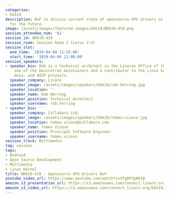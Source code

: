 ```yaml
---
categories:
- bkk19
description: BoF to discuss current state of opensource GPU drivers on ARM and plans
  for the future.
image: /assets/images/featured-images/bkk19/BKK19-410.png
session_attendee_num: '61'
session_id: BKK19-410
session_room: Session Room 2 (Lotus 3-4)
session_slot:
  end_time: '2019-04-04 11:55:00'
  start_time: '2019-04-04 11:00:00'
session_speakers:
- speaker_bio: Rob is a technical architect in the Linaros Office of the CTO. He is
    one of the Devicetree maintainers and a contributor to the Linux kernel, u-boot,
    mesa, and AOSP projects.
  speaker_company: Linaro
  speaker_image: /assets/images/speakers/bkk19/rob-herring.jpg
  speaker_location: ''
  speaker_name: Rob Herring
  speaker_position: Technical Architect
  speaker_username: rob.herring
- speaker_bio: ''
  speaker_company: Collabora Ltd.
  speaker_image: /assets/images/speakers/bkk19/tomeu-vizoso.jpg
  speaker_location: tomeu.vizoso@collabora.com
  speaker_name: Tomeu Vizoso
  speaker_position: Principal Software Engineer
  speaker_username: tomeu.vizoso
session_track: Multimedia
tag: session
tags:
- Android
- Open Source Development
- Multimedia
- Linux Kernel
title: BKK19-410 - Opensource GPU Drivers BoF
youtube_video_url: https://www.youtube.com/watch?v=VTgDP3yNXI0
amazon_s3_presentation_url: https://s3.amazonaws.com/connect.linaro.org/bkk19/presentations/bkk19-410.pdf
amazon_s3_video_url: https://s3.amazonaws.com/connect.linaro.org/bkk19/videos/bkk19-410.mp4
---
```

